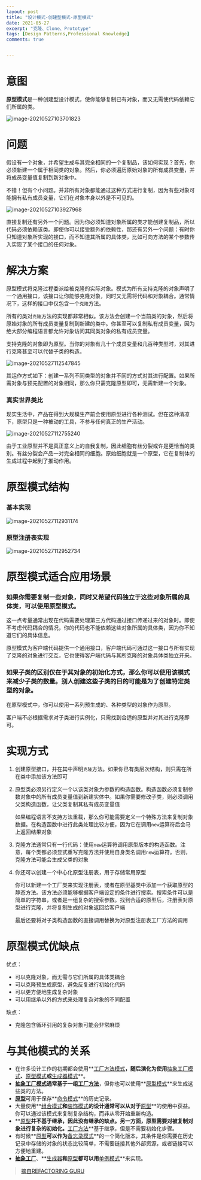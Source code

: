 ```yaml
---
layout: post
title: "设计模式-创建型模式-原型模式"
date: 2021-05-27
excerpt: "克隆、Clone、Prototype"
tags: [Design Patterns,Professional Knowledge]
comments: true


---
```


# 意图

**原型模式**是一种创建型设计模式，使你能够复制已有对象，而又无需使代码依赖它们所属的类。

![image-20210527103701823](../../assets/img/image-20210527103701823.png)

# 问题

假设有一个对象，并希望生成与其完全相同的一个复制品，该如何实现？首先，你必须新建一个属于相同类的对象。然后，你必须遍历原始对象的所有成员变量，并将成员变量值复制到新对象中。

不错！但有个小问题。并非所有对象都能通过这种方式进行复制，因为有些对象可能拥有私有成员变量，它们在对象本身以外是不可见的。

![image-20210527103927968](../../assets/img/image-20210527103927968.png)

直接复制还有另外一个问题。因为你必须知道对象所属的类才能创建复制品，所以代码必须依赖该类。即使你可以接受额外的依赖性，那还有另外一个问题：有时你只知道对象所实现的接口，而不知道其所属的具体类，比如可向方法的某个参数传入实现了某个接口的任何对象。

# 解决方案

原型模式将克隆过程委派给被克隆的实际对象。模式为所有支持克隆的对象声明了一个通用接口，该接口让你能够克隆对象，同时又无需将代码和对象耦合。通常情况下，这样的接口中仅包含一个`克隆`方法。

所有的类对`克隆`方法的实现都非常相似。该方法会创建一个当前类的对象，然后将原始对象的所有成员变量复制到新建的类中。你甚至可以复制私有成员变量，因为绝大部分编程语言都允许对象访问其同类对象的私有成员变量。

支持克隆的对象即为原型。当你的对象有几十个成员变量和几百种类型时，对其进行克隆甚至可以代替子类的构造。

![image-20210527112547845](../../assets/img/image-20210527112547845.png)

其运作方式如下：创建一系列不同类型的对象并不同的方式对其进行配置。如果所需对象与预先配置的对象相同，那么你只需克隆原型即可，无需新建一个对象。

### 真实世界类比

现实生活中，产品在得到大规模生产前会使用原型进行各种测试。但在这种清凉下，原型只是一种被动的工具，不参与任何真正的生产活动。

![image-20210527112755240](../../assets/img/image-20210527112755240.png)

由于工业原型并不是真正意义上的自我复制，因此细胞有丝分裂或许是更恰当的类别。有丝分裂会产品一对完全相同的细胞。原始细胞就是一个原型，它在复制体的生成过程中起到了推动作用。

# 原型模式结构

### 基本实现

![image-20210527112931174](../../assets/img/image-20210527112931174.png)

### 原型注册表实现

![image-20210527112952734](../../assets/img/image-20210527112952734.png)

# 原型模式适合应用场景

### 如果你需要复制一些对象，同时又希望代码独立于这些对象所属的具体类，可以使用原型模式。

这一点考量通常出现在代码需要处理第三方代码通过接口传递过来的对象时。即使不考虑代码耦合的情况，你的代码也不能依赖这些对象所属的具体类，因为你不知道它们的具体信息。

原型模式为客户端代码提供一个通用接口，客户端代码可通过这一接口与所有实现了克隆的对象进行交互，它也使得客户端代码与其所克隆的对象具体类独立开来。

### 如果子类的区别仅在于其对象的初始化方式，那么你可以使用该模式来减少子类的数量。别人创建这些子类的目的可能是为了创建特定类型的对象。

在原型模式中，你可以使用一系列预生成的、各种类型的对象作为原型。

客户端不必根据需求对子类进行实例化，只需找到合适的原型并对其进行克隆即可。

# 实现方式

1. 创建原型接口，并在其中声明`克隆`方法。如果你已有类层次结构，则只需在所在类中添加该方法即可

2. 原型类必须另行定义一个以该类对象为参数的构造函数。构造函数必须复制参数对象中的所有成员变量值到新建实体中。如果你需要修改子类，则必须调用父类构造函数，让父类复制其私有成员变量值

   如果编程语言不支持方法重载，那么你可能需要定义一个特殊方法来复制对象数据。在构造函数中进行此类处理比较方便，因为它在调用`new`运算符后会马上返回结果对象

3. 克隆方法通常只有一行代码：使用`new`运算符调用原型版本的构造函数。注意，每个类都必须显式重写克隆方法并使用自身类名调用`new`运算符。否则，克隆方法可能会生成父类的对象

4. 你还可以创建一个中心化原型注册表，用于存储常用原型

   你可以新建一个工厂类来实现注册表，或者在原型基类中添加一个获取原型的静态方法。该方法必须能够根据客户端设定的条件进行搜索。搜索条件可以是简单的字符串，或者是一组复杂的搜索参数。找到合适的原型后，注册表对原型进行克隆，并将复制生成的对象返回给客户端

   最后还要将对子类构造函数的直接调用替换为对原型注册表工厂方法的调用

# 原型模式优缺点

优点：

- 可以克隆对象，而无需与它们所属的具体类耦合
- 可以克隆预生成原型，避免反复进行初始化代码
- 可以更方便地生成复杂对象
- 可以用继承以外的方式来处理复杂对象的不同配置

缺点：

- 克隆包含循环引用的复杂对象可能会非常麻烦

# 与其他模式的关系

- 在许多设计工作的初期都会使用**<u>工厂方法模式</u>**，随后演化为使用**<u>抽象工厂模式</u>**、**<u>原型模式</u>**或**<u>生成器模式</u>**。
- **<u>抽象工厂模式</u>**通常基于一组**<u>工厂方法</u>**，但你也可以使用**<u>原型模式</u>**来生成这些类的方法。
- <u>**原型**</u>可用于保存**<u>命令模式</u>**的历史记录。
- 大量使用**<u>组合模式</u>**和**<u>装饰模式</u>**的设计通常可以从对于**<u>原型</u>**的使用中获益。你可以通过该模式来复制复杂结构，而非从零开始重新构造。
- **<u>原型</u>**并不基于继承，因此没有继承的缺点。另一方面，原型需要对被复制对象进行复杂的初始化。**<u>工厂方法</u>**基于继承，但是不需要初始化步骤。
- 有时候**<u>原型</u>**可以作为**<u>备忘录模式</u>**的一个简化版本，其条件是你需要在历史记录中存储的对象的状态比较简单，不需要链接其他外部资源，或者链接可以方便地重建。
- **<u>抽象工厂</u>**、**<u>生成器</u>**和**<u>原型</u>**都可以用**<u>单例模式</u>**来实现。

> [摘自REFACTORING GURU](https://refactoringguru.cn/design-patterns/prototype)

